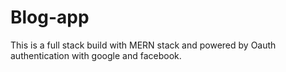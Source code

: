 # Blog-app
This is a full stack build with MERN stack and powered by Oauth authentication with google and facebook.
